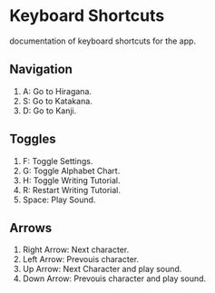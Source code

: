 # Keyboard  Shortcuts
documentation of keyboard shortcuts for the app.

## Navigation
1. A: Go to Hiragana.
2. S: Go to Katakana.
3. D: Go to Kanji.

## Toggles
1. F: Toggle Settings.
2. G: Toggle Alphabet Chart.
3. H: Toggle Writing Tutorial.
4. R: Restart Writing Tutorial.
5. Space: Play Sound.

## Arrows
1. Right Arrow: Next character.
2. Left Arrow: Prevouis character.
3. Up Arrow: Next Character and play sound.
4. Down Arrow: Prevouis character and play sound.
